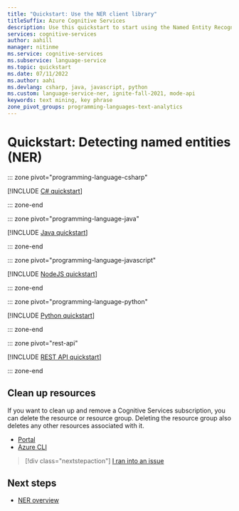 ```yaml
---
title: "Quickstart: Use the NER client library"
titleSuffix: Azure Cognitive Services
description: Use this quickstart to start using the Named Entity Recognition (NER) API.
services: cognitive-services
author: aahill
manager: nitinme
ms.service: cognitive-services
ms.subservice: language-service
ms.topic: quickstart
ms.date: 07/11/2022
ms.author: aahi
ms.devlang: csharp, java, javascript, python
ms.custom: language-service-ner, ignite-fall-2021, mode-api
keywords: text mining, key phrase
zone_pivot_groups: programming-languages-text-analytics
---
```


# Quickstart: Detecting named entities (NER)

::: zone pivot="programming-language-csharp"

[!INCLUDE [C# quickstart](includes/quickstarts/csharp-sdk.md)]

::: zone-end

::: zone pivot="programming-language-java"

[!INCLUDE [Java quickstart](includes/quickstarts/java-sdk.md)]

::: zone-end

::: zone pivot="programming-language-javascript"

[!INCLUDE [NodeJS quickstart](includes/quickstarts/nodejs-sdk.md)]

::: zone-end

::: zone pivot="programming-language-python"

[!INCLUDE [Python quickstart](includes/quickstarts/python-sdk.md)]

::: zone-end

::: zone pivot="rest-api"

[!INCLUDE [REST API quickstart](includes/quickstarts/rest-api.md)]

::: zone-end

## Clean up resources

If you want to clean up and remove a Cognitive Services subscription, you can delete the resource or resource group. Deleting the resource group also deletes any other resources associated with it.

* [Portal](../../cognitive-services-apis-create-account.md#clean-up-resources)
* [Azure CLI](../../cognitive-services-apis-create-account-cli.md#clean-up-resources)

> [!div class="nextstepaction"]
> <a href="https://microsoft.qualtrics.com/jfe/form/SV_0Cl5zkG3CnDjq6O?PLanguage=JAVA&Pillar=Language&Product=Named-entity-recognition&Page=quickstart&Section=Clean-up-resources" target="_target">I ran into an issue</a>

## Next steps

* [NER overview](overview.md)
